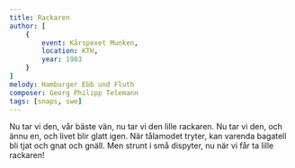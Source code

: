 ```yaml
---
title: Rackaren
author: [
	{
		event: Kårspexet Munken,
		location: KTH,
		year: 1983
	}
]
melody: Hamburger Ebb und Fluth
composer: Georg Philipp Telemann
tags: [snaps, swe]
---
```


Nu tar vi den, vår bäste vän, nu tar vi den lille rackaren.
Nu tar vi den, och ännu en, och livet blir glatt igen.
När tålamodet tryter,
kan varenda bagatell bli tjat och gnat och gnäll.
Men strunt i små dispyter,
nu när vi får ta lille rackaren!
